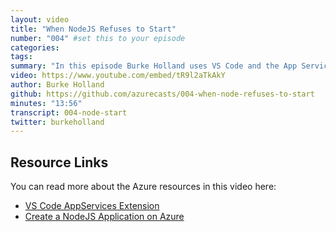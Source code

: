```yaml
---
layout: video
title: "When NodeJS Refuses to Start"
number: "004" #set this to your episode
categories:
tags:
summary: "In this episode Burke Holland uses VS Code and the App Services extension to troubleshoot his NodeJS application, which refuses to start. It worked just a second ago... what gives!"
video: https://www.youtube.com/embed/tR9l2aTkAkY
author: Burke Holland
github: https://github.com/azurecasts/004-when-node-refuses-to-start
minutes: "13:56"
transcript: 004-node-start
twitter: burkeholland
---
```


## Resource Links

You can read more about the Azure resources in this video here:

 - [VS Code AppServices Extension](https://code.visualstudio.com/tutorials/app-service-extension/getting-started?WT.mc_id=azurecasts-website-buhollan)
 - [Create a NodeJS Application on Azure](https://docs.microsoft.com/azure/app-service/app-service-web-get-started-nodejs?WT.mc_id=azurecasts-website-buhollan)
